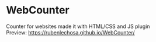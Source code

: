 # WebCounter
Counter for websites made it with HTML/CSS and JS plugin <br>
Preview: https://rubenlechosa.github.io/WebCounter/
